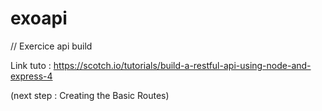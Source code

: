 # exoapi

// Exercice api build

Link tuto : https://scotch.io/tutorials/build-a-restful-api-using-node-and-express-4

(next step : Creating the Basic Routes)
